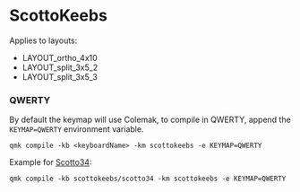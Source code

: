 # ScottoKeebs

Applies to layouts:

-   LAYOUT_ortho_4x10
-   LAYOUT_split_3x5_2
-   LAYOUT_split_3x5_3

### QWERTY

By default the keymap will use Colemak, to compile in QWERTY, append the `KEYMAP=QWERTY` environment variable.

```
qmk compile -kb <keyboardName> -km scottokeebs -e KEYMAP=QWERTY
```

Example for [Scotto34](/keyboards/scottokeebs/scotto34):

```
qmk compile -kb scottokeebs/scotto34 -km scottokeebs -e KEYMAP=QWERTY
```
